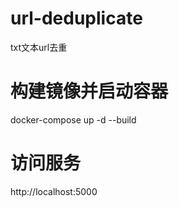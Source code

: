 # url-deduplicate

txt文本url去重


# 构建镜像并启动容器
docker-compose up -d --build

# 访问服务
http://localhost:5000
